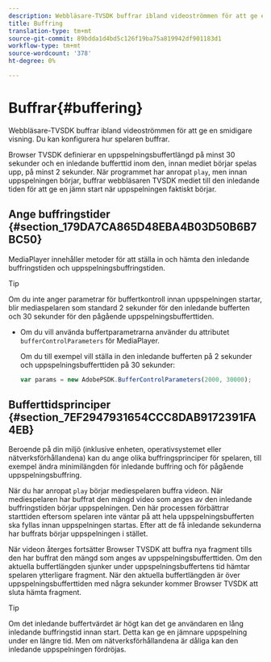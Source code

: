 ```yaml
---
description: Webbläsare-TVSDK buffrar ibland videoströmmen för att ge en smidigare visning. Du kan konfigurera hur spelaren buffrar.
title: Buffring
translation-type: tm+mt
source-git-commit: 89bdda1d4bd5c126f19ba75a819942df901183d1
workflow-type: tm+mt
source-wordcount: '378'
ht-degree: 0%

---
```



# Buffrar{#buffering}

Webbläsare-TVSDK buffrar ibland videoströmmen för att ge en smidigare visning. Du kan konfigurera hur spelaren buffrar.

Browser TVSDK definierar en uppspelningsbuffertlängd på minst 30 sekunder och en inledande bufferttid inom den, innan mediet börjar spelas upp, på minst 2 sekunder. När programmet har anropat `play`, men innan uppspelningen börjar, buffrar webbläsaren TVSDK mediet till den inledande tiden för att ge en jämn start när uppspelningen faktiskt börjar.

## Ange buffringstider {#section_179DA7CA865D48EBA4B03D50B6B7BC50}

MediaPlayer innehåller metoder för att ställa in och hämta den inledande buffringstiden och uppspelningsbuffringstiden.

>[!TIP]
>
>Om du inte anger parametrar för buffertkontroll innan uppspelningen startar, blir mediaspelaren som standard 2 sekunder för den inledande bufferten och 30 sekunder för den pågående uppspelningsbufferttiden.

* Om du vill använda buffertparametrarna använder du attributet `bufferControlParameters` för MediaPlayer.

   Om du till exempel vill ställa in den inledande bufferten på 2 sekunder och uppspelningsbufferttiden på 30 sekunder:

   ```js
   var params = new AdobePSDK.BufferControlParameters(2000, 30000);
   ```

## Bufferttidsprinciper {#section_7EF2947931654CCC8DAB9172391FA4EB}

Beroende på din miljö (inklusive enheten, operativsystemet eller nätverksförhållandena) kan du ange olika buffringsprinciper för spelaren, till exempel ändra minimilängden för inledande buffring och för pågående uppspelningsbuffring.

När du har anropat `play` börjar mediespelaren buffra videon. När mediespelaren har buffrat den mängd video som anges av den inledande buffringstiden börjar uppspelningen. Den här processen förbättrar starttiden eftersom spelaren inte väntar på att hela uppspelningsbufferten ska fyllas innan uppspelningen startas. Efter att de få inledande sekunderna har buffrats börjar uppspelningen i stället.

När videon återges fortsätter Browser TVSDK att buffra nya fragment tills den har buffrat den mängd som anges av uppspelningsbufferttiden. Om den aktuella buffertlängden sjunker under uppspelningsbuffertens tid hämtar spelaren ytterligare fragment. När den aktuella buffertlängden är över uppspelningsbufferttiden med några sekunder kommer Browser TVSDK att sluta hämta fragment.

>[!TIP]
>
>Om det inledande buffertvärdet är högt kan det ge användaren en lång inledande buffringstid innan start. Detta kan ge en jämnare uppspelning under en längre tid. Men om nätverksförhållandena är dåliga kan den inledande uppspelningen fördröjas.

